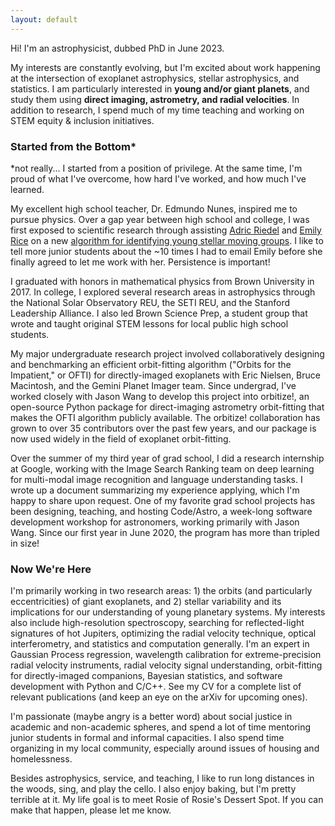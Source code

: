 ```yaml
---
layout: default
---
```


Hi! I'm an astrophysicist, dubbed PhD in June 2023. 

My interests are constantly evolving, but I'm excited about work happening at the intersection of exoplanet astrophysics, stellar astrophysics, and statistics. I am particularly interested in **young and/or giant planets**, and study them using **direct imaging, astrometry, and radial velocities**. In addition to research, I spend much of my time teaching and working on STEM equity & inclusion initiatives.

### Started from the Bottom*
*not really... I started from a position of privilege. At the same time, I'm proud of what I've overcome, how hard I've worked, and how much I've learned.

My excellent high school teacher, Dr. Edmundo Nunes, inspired me to pursue physics. Over a gap year between high school and college, I was first exposed to scientific research through assisting [Adric Riedel](https://adricriedel.com/about-me.html) and [Emily Rice](https://www.amnh.org/research/staff-directory/emily-l-rice) on a new [algorithm for identifying young stellar moving groups](https://www.google.com/url?q=http%3A%2F%2Fadsabs.harvard.edu%2Fabs%2F2017AJ....153...95R&sa=D). I like to tell more junior students about the ~10 times I had to email Emily before she finally agreed to let me work with her. Persistence is important! 

I graduated with honors in mathematical physics from Brown University in 2017. In college, I explored several research areas in astrophysics through the National Solar Observatory REU, the SETI REU, and the Stanford Leadership Alliance. I also led Brown Science Prep, a student group that wrote and taught original STEM lessons for local public high school students. 

My major undergraduate research project involved collaboratively designing and benchmarking an efficient orbit-fitting algorithm ("Orbits for the Impatient," or OFTI) for directly-imaged exoplanets with Eric Nielsen, Bruce Macintosh, and the Gemini Planet Imager team. Since undergrad, I've worked closely with Jason Wang to develop this project into orbitize!, an open-source Python package for direct-imaging astrometry orbit-fitting that makes the OFTI algorithm publicly available. The orbitize! collaboration has grown to over 35 contributors over the past few years, and our package is now used widely in the field of exoplanet orbit-fitting.

Over the summer of my third year of grad school, I did a research internship at Google, working with the Image Search Ranking team on deep learning for multi-modal image recognition and language understanding tasks. I wrote up a document summarizing my experience applying, which I'm happy to share upon request.
One of my favorite grad school projects has been designing, teaching, and hosting Code/Astro, a week-long software development workshop for astronomers, working primarily with Jason Wang. Since our first year in June 2020, the program has more than tripled in size!

### Now We're Here

I'm primarily working in two research areas: 1) the orbits (and particularly eccentricities) of giant exoplanets, and 2) stellar variability and its implications for our understanding of young planetary systems. My interests also include high-resolution spectroscopy, searching for reflected-light signatures of hot Jupiters, optimizing the radial velocity technique, optical interferometry, and statistics and computation generally. I'm an expert in Gaussian Process regression, wavelength calibration for extreme-precision radial velocity instruments, radial velocity signal understanding, orbit-fitting for directly-imaged companions, Bayesian statistics, and software development with Python and C/C++. See my CV for a complete list of relevant publications (and keep an eye on the arXiv for upcoming ones).

I'm passionate (maybe angry is a better word) about social justice in academic and non-academic spheres, and spend a lot of time mentoring junior students in formal and informal capacities. I also spend time organizing in my local community, especially around issues of housing and homelessness. 

Besides astrophysics, service, and teaching, I like to run long distances in the woods, sing, and play the cello. I also enjoy baking, but I'm pretty terrible at it. My life goal is to meet Rosie of Rosie's Dessert Spot. If you can make that happen, please let me know.

